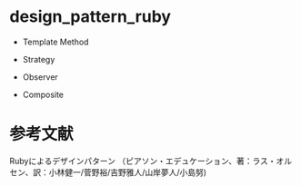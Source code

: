 # design_pattern_ruby

- Template Method

- Strategy

- Observer

- Composite


# 参考文献
Rubyによるデザインパターン
（ピアソン・エデュケーション、著：ラス・オルセン、訳：小林健一/菅野裕/吉野雅人/山岸夢人/小島努)